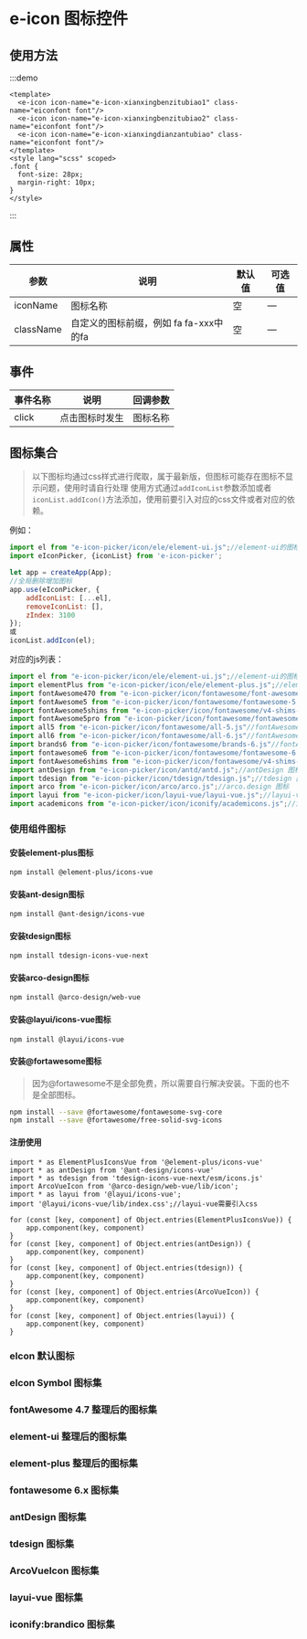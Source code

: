 # e-icon 图标控件

## 使用方法

:::demo

```vue
<template>
  <e-icon icon-name="e-icon-xianxingbenzitubiao1" class-name="eiconfont font"/>
  <e-icon icon-name="e-icon-xianxingbenzitubiao2" class-name="eiconfont font"/>
  <e-icon icon-name="e-icon-xianxingdianzantubiao" class-name="eiconfont font"/>
</template>
<style lang="scss" scoped>
.font {
  font-size: 28px;
  margin-right: 10px;
}
</style>
```

:::

## 属性

| 参数        | 说明                        | 默认值  | 可选值  |
|-----------|---------------------------|------|------|
| iconName  | 	图标名称	                    | 空    | 	—   |
| className | 自定义的图标前缀，例如 fa fa-xxx中的fa | 空    | —    |

## 事件

| 事件名称  | 说明      | 回调参数  |
|-------|---------|-------|
| click | 点击图标时发生 |  图标名称 |

## 图标集合

> 以下图标均通过css样式进行爬取，属于最新版，但图标可能存在图标不显示问题，使用时请自行处理
使用方式通过`addIconList`参数添加或者`iconList.addIcon()`方法添加，使用前要引入对应的css文件或者对应的依赖。

例如：
```js
import el from "e-icon-picker/icon/ele/element-ui.js";//element-ui的图标
import eIconPicker, {iconList} from 'e-icon-picker';

let app = createApp(App);
//全局删除增加图标
app.use(eIconPicker, {
    addIconList: [...el],
    removeIconList: [],
    zIndex: 3100
});
或
iconList.addIcon(el);
```

对应的js列表：
```js
import el from "e-icon-picker/icon/ele/element-ui.js";//element-ui的图标
import elementPlus from "e-icon-picker/icon/ele/element-plus.js";//element-plus的图标
import fontAwesome470 from "e-icon-picker/icon/fontawesome/font-awesome.v4.7.0.js";//fontAwesome470的图标
import fontAwesome5 from "e-icon-picker/icon/fontawesome/fontawesome-5.js";//fontAwesome5.x.x的图标
import fontAwesome5shims from "e-icon-picker/icon/fontawesome/v4-shims-5.js"//fontAwesome5.x.x shims的图标
import fontAwesome5pro from "e-icon-picker/icon/fontawesome/fontawesome-pro-5.js"//fontAwesome5.x.x pro的图标
import all5 from "e-icon-picker/icon/fontawesome/all-5.js"//fontAwesome5.x.x all的图标
import all6 from "e-icon-picker/icon/fontawesome/all-6.js"//fontAwesome6.x.x all的图标
import brands6 from "e-icon-picker/icon/fontawesome/brands-6.js"//fontAwesome6.x.x brands的图标
import fontawesome6 from "e-icon-picker/icon/fontawesome/fontawesome-6.js"//fontAwesome6.x.x fontawesome的图标
import fontAwesome6shims from "e-icon-picker/icon/fontawesome/v4-shims-6.js"//fontAwesome6.x.x shims的图标
import antDesign from "e-icon-picker/icon/antd/antd.js";//antDesign 图标
import tdesign from "e-icon-picker/icon/tdesign/tdesign.js";//tdesign 图标
import arco from "e-icon-picker/icon/arco/arco.js";//arco.design 图标
import layui from "e-icon-picker/icon/layui-vue/layui-vue.js";//layui-vue图标
import academicons from "e-icon-picker/icon/iconify/academicons.js";//iconify:academicons图标 同名文件自行查看，或者去iconify官网查看
```
### 使用组件图标
#### 安装element-plus图标
```bash
npm install @element-plus/icons-vue
```

#### 安装ant-design图标
```bash
npm install @ant-design/icons-vue
```

#### 安装tdesign图标
```bash
npm install tdesign-icons-vue-next
```

#### 安装arco-design图标
```bash
npm install @arco-design/web-vue
```

#### 安装@layui/icons-vue图标
```bash
npm install @layui/icons-vue
```

####  安装@fortawesome图标
> 因为@fortawesome不是全部免费，所以需要自行解决安装。下面的也不是全部图标。
```bash
npm install --save @fortawesome/fontawesome-svg-core 
npm install --save @fortawesome/free-solid-svg-icons 
```

#### 注册使用
```vue
import * as ElementPlusIconsVue from '@element-plus/icons-vue'
import * as antDesign from '@ant-design/icons-vue'
import * as tdesign from 'tdesign-icons-vue-next/esm/icons.js'
import ArcoVueIcon from '@arco-design/web-vue/lib/icon';
import * as layui from '@layui/icons-vue';
import '@layui/icons-vue/lib/index.css';//layui-vue需要引入css

for (const [key, component] of Object.entries(ElementPlusIconsVue)) {
    app.component(key, component)
}
for (const [key, component] of Object.entries(antDesign)) {
    app.component(key, component)
}
for (const [key, component] of Object.entries(tdesign)) {
    app.component(key, component)
}
for (const [key, component] of Object.entries(ArcoVueIcon)) {
    app.component(key, component)
}
for (const [key, component] of Object.entries(layui)) {
    app.component(key, component)
}
```

### eIcon 默认图标

<iconList type="eIcon"/>

### eIcon Symbol 图标集

<iconList type="eIconSymbol"/>

### fontAwesome 4.7 整理后的图标集

<iconList type="fontAwesomeV470"/>

### element-ui 整理后的图标集

<iconList type="ele"/>

### element-plus 整理后的图标集

<iconList type="elementPlus"/>

### fontawesome 6.x 图标集

<iconList type="fontawesome"/>

### antDesign 图标集

<iconList type="antDesign"/>

### tdesign 图标集

<iconList type="tdesign"/>

### ArcoVueIcon 图标集

<iconList type="arco"/>

### layui-vue 图标集

<iconList type="layui"/>

### iconify:brandico 图标集

<iconList type="brandico"/>
